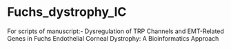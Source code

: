 # Fuchs_dystrophy_IC
For scripts of manuscript:- Dysregulation of TRP Channels and EMT-Related Genes in Fuchs Endothelial Corneal Dystrophy: A Bioinformatics Approach
